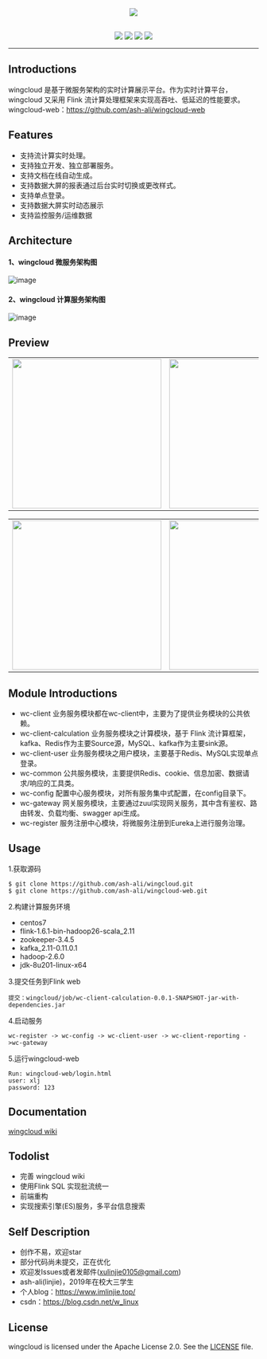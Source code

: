 <div align="center">
  <a href="#">
    <img src="https://github.com/ash-ali/wingcloud-web/blob/master/images/logo_black128.png">
  </a>  
</div>

<br>

<div align="center">

![](https://img.shields.io/badge/release-v1.0.0-blue.svg)
![](https://img.shields.io/badge/build-passing-orange.svg)
![](https://img.shields.io/badge/license-Apache--2.0-brighhtgreen.svg)
[![](https://img.shields.io/badge/wiki-reference-inactive.svg)](https://github.com/ash-ali/wingcloud/wiki)

</div>

---
## Introductions
wingcloud 是基于微服务架构的实时计算展示平台。作为实时计算平台，wingcloud 又采用 Flink 流计算处理框架来实现高吞吐、低延迟的性能要求。
wingcloud-web：https://github.com/ash-ali/wingcloud-web



## Features
- 支持流计算实时处理。
- 支持独立开发、独立部署服务。
- 支持文档在线自动生成。
- 支持数据大屏的报表通过后台实时切换或更改样式。
- 支持单点登录。
- 支持数据大屏实时动态展示
- 支持监控服务/运维数据



## Architecture

#### 1、wingcloud 微服务架构图
![image](https://github.com/ash-ali/wingcloud-web/blob/master/images/allarc.jpg)

#### 2、wingcloud 计算服务架构图
![image](https://github.com/ash-ali/wingcloud-web/blob/master/images/calarc.jpg)



## Preview

<table><tr>
    <td><img src="https://github.com/ash-ali/wingcloud-web/blob/master/images/preview1.png" border=0 width="300px" height="300px"></td>
    <td><img src="https://github.com/ash-ali/wingcloud-web/blob/master/images/preview2.png" border=0 width="300px" height="300px"></td>
    <td><img src="https://github.com/ash-ali/wingcloud-web/blob/master/images/preview3.png" border=0 width="300px" height="300px"></td>
</tr></table>

<table><tr>
    <td><img src="https://github.com/ash-ali/wingcloud-web/blob/master/images/preview4.png" border=0 width="300px" height="300px"></td>
    <td><img src="https://github.com/ash-ali/wingcloud-web/blob/master/images/preview5.png" border=0 width="300px" height="300px"></td>
    <td><img src="https://github.com/ash-ali/wingcloud-web/blob/master/images/preview6.png" border=0 width="300px" height="300px"></td>
</tr></table>


## Module Introductions
- wc-client 业务服务模块都在wc-client中，主要为了提供业务模块的公共依赖。
- wc-client-calculation 业务服务模块之计算模块，基于 Flink 流计算框架，kafka、Redis作为主要Source源，MySQL、kafka作为主要sink源。
- wc-client-user 业务服务模块之用户模块，主要基于Redis、MySQL实现单点登录。
- wc-common 公共服务模块，主要提供Redis、cookie、信息加密、数据请求/响应的工具类。
- wc-config 配置中心服务模块，对所有服务集中式配置，在config目录下。
- wc-gateway 网关服务模块，主要通过zuul实现网关服务，其中含有鉴权、路由转发、负载均衡、swagger api生成。
- wc-register 服务注册中心模块，将微服务注册到Eureka上进行服务治理。


## Usage
1.获取源码
```git
$ git clone https://github.com/ash-ali/wingcloud.git
$ git clone https://github.com/ash-ali/wingcloud-web.git
```

2.构建计算服务环境

- centos7
- flink-1.6.1-bin-hadoop26-scala_2.11
- zookeeper-3.4.5
- kafka_2.11-0.11.0.1
- hadoop-2.6.0
- jdk-8u201-linux-x64

3.提交任务到Flink web

```text
提交：wingcloud/job/wc-client-calculation-0.0.1-SNAPSHOT-jar-with-dependencies.jar
```

4.启动服务
```text
wc-register -> wc-config -> wc-client-user -> wc-client-reporting ->wc-gateway
```

5.运行wingcloud-web
```text
Run: wingcloud-web/login.html
user: xlj
password: 123
```


## Documentation
[wingcloud wiki](https://github.com/ash-ali/wingcloud/wiki)
 

 
## Todolist

- 完善 wingcloud wiki
- 使用Flink SQL 实现批流统一
- 前端重构
- 实现搜索引擎(ES)服务，多平台信息搜索


## Self Description
- 创作不易，欢迎star
- 部分代码尚未提交，正在优化
- 欢迎发Issues或者发邮件(xulinjie0105@gmail.com)
- ash-ali(linjie)，2019年在校大三学生
- 个人blog：https://www.imlinjie.top/
- csdn：https://blog.csdn.net/w_linux


## License
wingcloud is licensed under the Apache License 2.0. See the [LICENSE](LICENSE) file.



